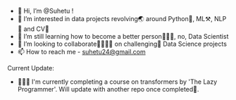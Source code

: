 - 👋 Hi, I’m @Suhetu !
- 👀 I’m interested in data projects revolving🌏 around Python🐍, ML⚒️, NLP👄 and CV👀
- 🌱 I’m still learning how to become a better person💁🏻‍♂️, no, Data Scientist
- 💞️ I’m looking to collaborate🫱🏼‍🫲🏼 on challenging🧠 Data Science projects
- 📫 How to reach me - suhetu24@gmail.com

Current Update:
- 👨🏻‍🎓 I'm currently completing a course on transformers by 'The Lazy Programmer'. Will update with another repo once completed💯.

<!---
Suhetu/Suhetu is a ✨ special ✨ repository because its `README.md` (this file) appears on your GitHub profile.
You can click the Preview link to take a look at your changes.
--->

